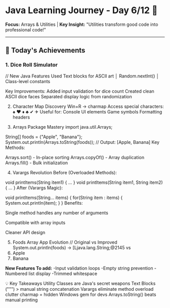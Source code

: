 # Java Learning Journey - Day 6/12 🎲

**Focus:** Arrays & Utilities | **Key Insight:** "Utilities transform good code into professional code!"

---

## 🎯 Today's Achievements

### 1. Dice Roll Simulator

// New Java Features Used
Text blocks for ASCII art │ Random.nextInt() │ Class-level constants

Key Improvements:
Added input validation for dice count
Created clean ASCII dice faces
Separated display logic from randomization

2. Character Map Discovery
Win+R → charmap
Access special characters: ♠ ♥ ♦ ♣ ✔ ✈
Useful for:
Console UI elements
Game symbols
Formatting headers

3. Arrays Package Mastery
import java.util.Arrays;

String[] foods = {"Apple", "Banana"};
System.out.println(Arrays.toString(foods)); 
// Output: [Apple, Banana]
Key Methods:

Arrays.sort() - In-place sorting
Arrays.copyOf() - Array duplication
Arrays.fill() - Bulk initialization

4. Varargs Revolution
Before (Overloaded Methods):

void printItems(String item1) { ... }
void printItems(String item1, String item2) { ... }
After (Varargs Magic):

void printItems(String... items) {
    for(String item : items) {
        System.out.println(item);
    }
}
Benefits:

Single method handles any number of arguments

Compatible with array inputs

Cleaner API design

5. Foods Array App Evolution
// Original vs Improved
System.out.println(foods) → [Ljava.lang.String;@2145 
vs
1. Apple 
2. Banana

**New Features To add:**
-Input validation loops
-Empty string prevention
-Numbered list display
-Trimmed whitespace

💡 Key Takeaways
Utility Classes are Java's secret weapons
Text Blocks (""") > manual string concatenation
Varargs eliminate method overload clutter
charmap = hidden Windows gem for devs
Arrays.toString() beats manual printing